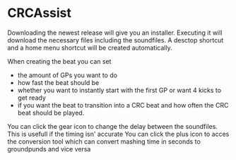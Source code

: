 # CRCAssist
Downloading the newest release will give you an installer. Executing it will download the necessary files including the soundfiles. A desctop shortcut and a home menu shortcut will be created automatically.

When creating the beat you can set
- the amount of GPs you want to do
- how fast the beat should be
- whether you want to instantly start with the first GP or want 4 kicks to get ready
- if you want the beat to transition into a CRC beat and how often the CRC beat should be played.

You can click the gear icon to change the delay between the soundfiles. This is usefull if the timing isn' accurate
You can click the plus icon to acces the conversion tool which can convert mashing time in seconds to groundpunds and vice versa
